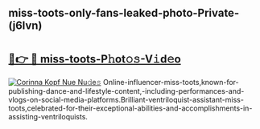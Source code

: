 ## miss-toots-only-fans​-leaked-photo​-Private-(j6lvn)


# <h2><a href="https://mediaupload.pro?title=miss-toots&ref=git">🔗👉 🔴 miss-toots-P𝚑ot𝚘𝚜-V𝚒d𝚎o</a></h2>

[![Corinna Kopf Nue Nu𝚍e𝚜](https://i.imgur.com/0qMVB7G.gif)](https://mediaupload.pro?title=miss-toots&ref=git)
Online-influencer-miss-toots,known-for-publishing-dance-and-lifestyle-content,-including-performances-and-vlogs-on-social-media-platforms.Brilliant-ventriloquist-assistant-miss-toots,celebrated-for-their-exceptional-abilities-and-accomplishments-in-assisting-ventriloquists.  